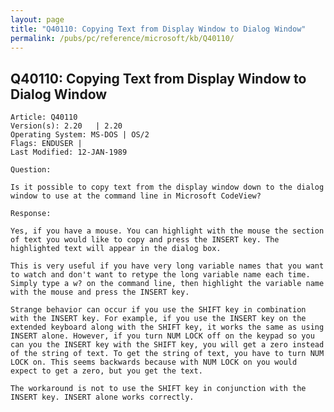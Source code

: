 ```yaml
---
layout: page
title: "Q40110: Copying Text from Display Window to Dialog Window"
permalink: /pubs/pc/reference/microsoft/kb/Q40110/
---
```


## Q40110: Copying Text from Display Window to Dialog Window

	Article: Q40110
	Version(s): 2.20   | 2.20
	Operating System: MS-DOS | OS/2
	Flags: ENDUSER |
	Last Modified: 12-JAN-1989
	
	Question:
	
	Is it possible to copy text from the display window down to the dialog
	window to use at the command line in Microsoft CodeView?
	
	Response:
	
	Yes, if you have a mouse. You can highlight with the mouse the section
	of text you would like to copy and press the INSERT key. The
	highlighted text will appear in the dialog box.
	
	This is very useful if you have very long variable names that you want
	to watch and don't want to retype the long variable name each time.
	Simply type a w? on the command line, then highlight the variable name
	with the mouse and press the INSERT key.
	
	Strange behavior can occur if you use the SHIFT key in combination
	with the INSERT key. For example, if you use the INSERT key on the
	extended keyboard along with the SHIFT key, it works the same as using
	INSERT alone. However, if you turn NUM LOCK off on the keypad so you
	can you the INSERT key with the SHIFT key, you will get a zero instead
	of the string of text. To get the string of text, you have to turn NUM
	LOCK on. This seems backwards because with NUM LOCK on you would
	expect to get a zero, but you get the text.
	
	The workaround is not to use the SHIFT key in conjunction with the
	INSERT key. INSERT alone works correctly.

